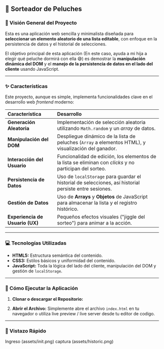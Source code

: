 ## 🧸 Sorteador de Peluches

### 🌟 Visión General del Proyecto

Esta es una aplicación web sencilla y minimalista diseñada para **seleccionar un elemento aleatorio de una lista editable**, con enfoque en la persistencia de datos y el historial de selecciones.

El objetivo principal de esta aplicación (En este caso, ayuda a mi hija a elegir qué peluche dormirá con ella 😅) es demostrar la **manipulación dinámica del DOM** y el **manejo de la persistencia de datos en el lado del cliente** usando JavaScript.

---

### ✨ Características

Este proyecto, aunque es simple, implementa funcionalidades clave en el desarrollo web *frontend* moderno:

| Característica | Desarrollo |
| :--- | :--- |
| **Generación Aleatoria** | Implementación de selección aleatoria utilizando `Math.random` y un *array* de datos. |
| **Manipulación del DOM** | Despliegue dinámico de la lista de peluches (`Array` a elementos HTML), y visualización del ganador. |
| **Interacción del Usuario** | Funcionalidad de edición, los elementos de la lista se eliminan con *clicks* y no participan del sorteo.|
| **Persistencia de Datos** | Uso de `localStorage` para guardar el historial de selecciones, así historial persiste entre sesiones. |
| **Gestión de Datos** | Uso de **Arrays** y **Objetos** de JavaScript para almacenar la lista y el registro histórico. |
| **Experiencia de Usuario (UX)** | Pequeños efectos visuales ("jiggle del sorteo") para animar a la acción. |

---

### 💻 Tecnologías Utilizadas

* **HTML5:** Estructura semántica del contenido.
* **CSS3:** Estilos básicos y uniformidad del contenido.
* **JavaScript:** Toda la lógica del lado del cliente, manipulación del DOM y gestión de `localStorage`.

---

### 🚀 Cómo Ejecutar la Aplicación

1.  **Clonar o descargar el Repositorio:**

2.  **Abrir el Archivo:** Simplemente abre el archivo `index.html` en tu navegador o utiliza live preview / live server desde tu editor de codigo.

---

### 📸 Vistazo Rápido
Ingreso (assets/init.png)
captura (assets/historic.png)